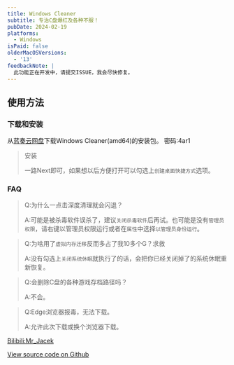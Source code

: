 ```yaml
---
title: Windows Cleaner
subtitle: 专治C盘爆红及各种不服！
pubDate: 2024-02-19
platforms:
  - Windows
isPaid: false
olderMacOSVersions:
  - '13'
feedbackNote: |
  此功能正在开发中，请提交ISSUE，我会尽快修复。
---
```

## 使用方法
### 下载和安装
从[蓝奏云网盘](https://wwzd.lanzn.com/b03xje5uf)下载Windows Cleaner(amd64)的安装包。
密码:4ar1

> 安装
>
> 一路Next即可，如果想以后方便打开可以勾选上`创建桌面快捷方式`选项。

### FAQ

> Q:为什么一点击深度清理就会闪退？
>
> A:可能是被杀毒软件误杀了，建议`关闭杀毒软件`后再试。也可能是没有`管理员权限`，请右键以管理员权限运行或者在`属性`中选择`以管理员身份运行`。

> Q:为啥用了`虚拟内存迁移`反而多占了我10多个G？求救
>
> A:没有勾选上`关闭系统休眠`就执行了的话，会把你已经关闭掉了的系统休眠重新恢复。

> Q:会删除C盘的各种游戏存档路径吗？
>
> A:不会。

> Q:Edge浏览器报毒，无法下载。
>
> A:允许此次下载或换个浏览器下载。

[Bilibili:Mr_Jacek](https://space.bilibili.com/1847808902?spm_id_from=333.1007.0.0)

[View source code on Github](https://github.com/darkmatter2048/WindowsCleaner)